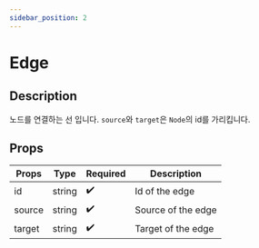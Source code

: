 ```yaml
---
sidebar_position: 2
---
```


# Edge
## Description

노드를 연결하는 선 입니다. `source`와 `target`은 `Node`의 id를 가리킵니다.

## Props
| Props | Type  | Required  | Description  |
| --- | --- | --- | --- |
| id | string  | ✔️ | Id of the edge |
| source | string | ✔️ | Source of the edge |
| target | string | ✔️ | Target of the edge |